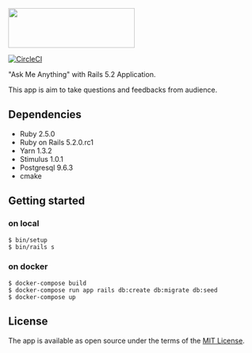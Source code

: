 <img src="https://github.com/yhirano55/ama/blob/master/app/assets/images/logo.png?raw=true" width="255" height="80" alt="">

[![CircleCI](https://circleci.com/gh/yhirano55/ama.svg?style=svg)](https://circleci.com/gh/yhirano55/ama)

"Ask Me Anything" with Rails 5.2 Application.

This app is aim to take questions and feedbacks from audience.

## Dependencies

- Ruby 2.5.0
- Ruby on Rails 5.2.0.rc1
- Yarn 1.3.2
- Stimulus 1.0.1
- Postgresql 9.6.3
- cmake

## Getting started

### on local

```
$ bin/setup
$ bin/rails s
```

### on docker

```
$ docker-compose build
$ docker-compose run app rails db:create db:migrate db:seed
$ docker-compose up
```

## License

The app is available as open source under the terms of the [MIT License](https://opensource.org/licenses/MIT).
